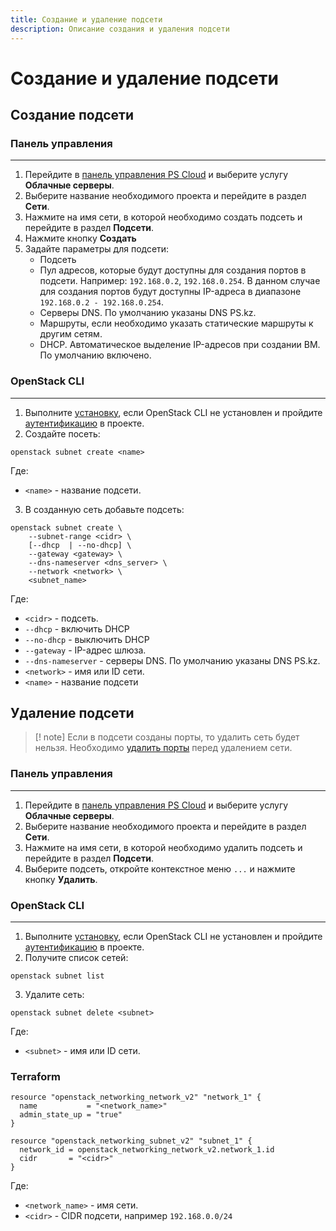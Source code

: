```yaml
---
title: Создание и удаление подсети
description: Описание создания и удаления подсети
---
```


# Создание и удаление подсети

## Создание подсети

### Панель управления

---

1. Перейдите в [панель управления PS Cloud](https://console.ps.kz/) и выберите услугу **Облачные серверы**.
2. Выберите название необходимого проекта и перейдите в раздел **Сети**.
3. Нажмите на имя сети, в которой необходимо создать подсеть и перейдите в раздел **Подсети**.
4. Нажмите кнопку **Создать**
5. Задайте параметры для подсети:
   - Подсеть
   - Пул адресов, которые будут доступны для создания портов в подсети. Например: `192.168.0.2`, `192.168.0.254`. В данном случае для создания портов будут доступны IP-адреса в диапазоне `192.168.0.2 - 192.168.0.254`.
   - Серверы DNS. По умолчанию указаны DNS PS.kz.
   - Маршруты, если необходимо указать статические маршруты к другим сетям.
   - DHCP. Автоматическое выделение IP-адресов при создании ВМ. По умолчанию включено.

### OpenStack CLI

---

1. Выполните [установку](/), если OpenStack CLI не установлен и пройдите [аутентификацию](/) в проекте.
2. Создайте посеть:

```
openstack subnet create <name>
```

Где:

- `<name>` - название подсети.

3.  В созданную сеть добавьте подсеть:

```
openstack subnet create \
    --subnet-range <cidr> \
    [--dhcp  | --no-dhcp] \
    --gateway <gateway> \
    --dns-nameserver <dns_server> \
    --network <network> \
    <subnet_name>
```

Где:

- `<cidr>` - подсеть.
- `--dhcp` - включить DHCP
- `--no-dhcp` - выключить DHCP
- `--gateway` - IP-адрес шлюза.
- `--dns-nameserver` - cерверы DNS. По умолчанию указаны DNS PS.kz.
- `<network>` - имя или ID сети.
- `<name>` - название подсети

## Удаление подсети

> [! note] Если в подсети созданы порты, то удалить сеть будет нельзя. Необходимо [удалить порты](/) перед удалением сети.

### Панель управления

---

1. Перейдите в [панель управления PS Cloud](https://console.ps.kz/) и выберите услугу **Облачные серверы**.
2. Выберите название необходимого проекта и перейдите в раздел **Сети**.
3. Нажмите на имя сети, в которой необходимо удалить подсеть и перейдите в раздел **Подсети**.
4. Выберите подсеть, откройте контекстное меню `...` и нажмите кнопку **Удалить**.

### OpenStack CLI

---

1. Выполните [установку](/), если OpenStack CLI не установлен и пройдите [аутентификацию](/) в проекте.
2. Получите список сетей:

```
openstack subnet list
```

3. Удалите сеть:

```
openstack subnet delete <subnet>
```

Где:

- `<subnet>` - имя или ID сети.

### Terraform

```hcl
resource "openstack_networking_network_v2" "network_1" {
  name           = "<network_name>"
  admin_state_up = "true"
}

resource "openstack_networking_subnet_v2" "subnet_1" {
  network_id = openstack_networking_network_v2.network_1.id
  cidr       = "<cidr>"
}
```

Где:

- `<network_name>` - имя сети.
- `<cidr>` - CIDR подсети, например `192.168.0.0/24`

